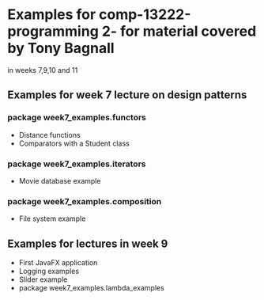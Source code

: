 # Examples for comp-13222-programming 2- for material covered by Tony Bagnall 
in weeks 7,9,10 and 11

## Examples for week 7 lecture on design patterns

### package week7_examples.functors
- Distance functions
- Comparators with a Student class
### package week7_examples.iterators
- Movie database example
### package week7_examples.composition
- File system example

## Examples for lectures in week 9
- First JavaFX application
- Logging examples
- Slider example
- package week7_examples.lambda_examples

